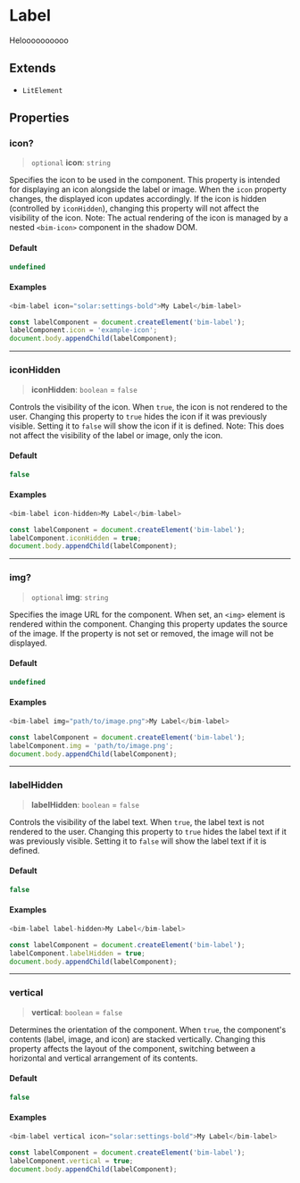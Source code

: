 # Label

Heloooooooooo

## Extends

- `LitElement`

## Properties

### icon?

> `optional` **icon**: `string`

Specifies the icon to be used in the component. This property is intended for displaying an icon alongside the label or image.
When the `icon` property changes, the displayed icon updates accordingly. If the icon is hidden (controlled by `iconHidden`), changing this property will not affect the visibility of the icon.
Note: The actual rendering of the icon is managed by a nested `<bim-icon>` component in the shadow DOM.

#### Default

```ts
undefined
```

#### Examples

```ts
<bim-label icon="solar:settings-bold">My Label</bim-label>
```

```ts
const labelComponent = document.createElement('bim-label');
labelComponent.icon = 'example-icon';
document.body.appendChild(labelComponent);
```

***

### iconHidden

> **iconHidden**: `boolean` = `false`

Controls the visibility of the icon. When `true`, the icon is not rendered to the user.
Changing this property to `true` hides the icon if it was previously visible. Setting it to `false` will show the icon if it is defined.
Note: This does not affect the visibility of the label or image, only the icon.

#### Default

```ts
false
```

#### Examples

```ts
<bim-label icon-hidden>My Label</bim-label>
```

```ts
const labelComponent = document.createElement('bim-label');
labelComponent.iconHidden = true;
document.body.appendChild(labelComponent);
```

***

### img?

> `optional` **img**: `string`

Specifies the image URL for the component. When set, an `<img>` element is rendered within the component.
Changing this property updates the source of the image. If the property is not set or removed, the image will not be displayed.

#### Default

```ts
undefined
```

#### Examples

```ts
<bim-label img="path/to/image.png">My Label</bim-label>
```

```ts
const labelComponent = document.createElement('bim-label');
labelComponent.img = 'path/to/image.png';
document.body.appendChild(labelComponent);
```

***

### labelHidden

> **labelHidden**: `boolean` = `false`

Controls the visibility of the label text. When `true`, the label text is not rendered to the user.
Changing this property to `true` hides the label text if it was previously visible. Setting it to `false` will show the label text if it is defined.

#### Default

```ts
false
```

#### Examples

```ts
<bim-label label-hidden>My Label</bim-label>
```

```ts
const labelComponent = document.createElement('bim-label');
labelComponent.labelHidden = true;
document.body.appendChild(labelComponent);
```

***

### vertical

> **vertical**: `boolean` = `false`

Determines the orientation of the component. When `true`, the component's contents (label, image, and icon) are stacked vertically.
Changing this property affects the layout of the component, switching between a horizontal and vertical arrangement of its contents.

#### Default

```ts
false
```

#### Examples

```ts
<bim-label vertical icon="solar:settings-bold">My Label</bim-label>
```

```ts
const labelComponent = document.createElement('bim-label');
labelComponent.vertical = true;
document.body.appendChild(labelComponent);
```
